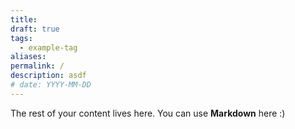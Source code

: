 ```yaml
---
title: 
draft: true
tags:
  - example-tag
aliases: 
permalink: /
description: asdf
# date: YYYY-MM-DD
---
```

 
The rest of your content lives here. You can use **Markdown** here :)